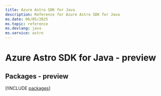 ```yaml
---
title: Azure Astro SDK for Java
description: Reference for Azure Astro SDK for Java
ms.date: 06/05/2025
ms.topic: reference
ms.devlang: java
ms.service: astro
---
```

# Azure Astro SDK for Java - preview
## Packages - preview
[!INCLUDE [packages](astro-index.md)]